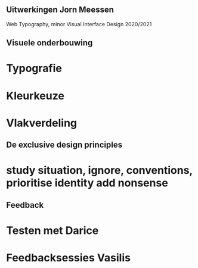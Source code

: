 ## Uitwerkingen Jorn Meessen
Web Typography, minor Visual Interface Design 2020/2021


## Visuele onderbouwing
# Typografie


# Kleurkeuze


# Vlakverdeling


## De exclusive design principles

# study situation, ignore, conventions, prioritise identity add nonsense

## Feedback

# Testen met Darice

# Feedbacksessies Vasilis  